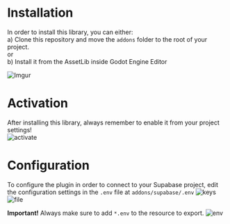 # Installation

In order to install this library, you can either:  
a) Clone this repository and move the `addons` folder to the root of your project.  
or  
b) Install it from the AssetLib inside Godot Engine Editor   

![Imgur](https://imgur.com/7H1qE8L.png)

# Activation 

After installing this library, always remember to enable it from your project settings!  
![activate](https://imgur.com/L2z2asG.png)

# Configuration

To configure the plugin in order to connect to your Supabase project, edit the configuration settings in the `.env` file at `addons/supabase/.env`
![keys](https://imgur.com/eyqLGQg.png)
![file](https://imgur.com/1kFWcVA.png)

**Important!** Always make sure to add `*.env` to the resource to export.
![env](https://imgur.com/yftoBji.png)